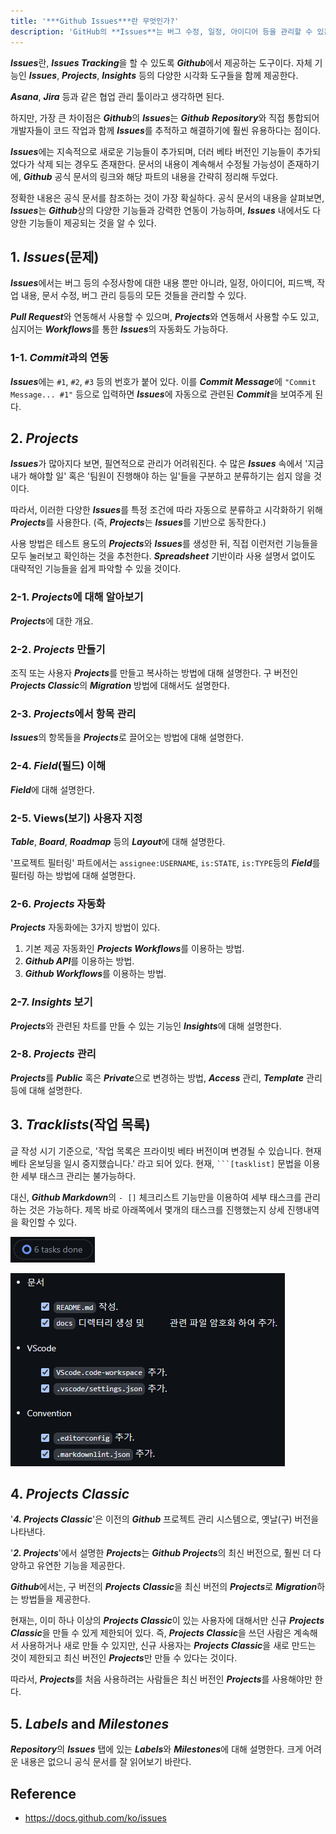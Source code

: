 ```yaml
---
title: '***Github Issues***란 무엇인가?'
description: 'GitHub의 **Issues**는 버그 수정, 일정, 아이디어 등을 관리할 수 있는 도구로, **Projects**와 통합되어 시각화 및 자동화 기능을 제공하며, **Commit**과 연동하여 이슈를 추적할 수 있도록 돕는다.'
---
```


***Issues***란, ***Issues Tracking***을 할 수 있도록 ***Github***에서 제공하는 도구이다. 자체 기능인 ***Issues***, ***Projects***, ***Insights*** 등의 다양한 시각화 도구들을 함께 제공한다.

***Asana***, ***Jira*** 등과 같은 협업 관리 툴이라고 생각하면 된다.

하지만, 가장 큰 차이점은 ***Github***의 ***Issues***는 ***Github*** ***Repository***와 직접 통합되어 개발자들이 코드 작업과 함께 ***Issues***를 추적하고 해결하기에 훨씬 유용하다는 점이다.

***Issues***에는 지속적으로 새로운 기능들이 추가되며, 더러 베타 버전인 기능들이 추가되었다가 삭제 되는 경우도 존재한다. 문서의 내용이 계속해서 수정될 가능성이 존재하기에, ***Github*** 공식 문서의 링크와 해당 파트의 내용을 간략히 정리해 두었다.

정확한 내용은 공식 문서를 참조하는 것이 가장 확실하다. 공식 문서의 내용을 살펴보면, ***Issues***는 ***Github***상의 다양한 기능들과 강력한 연동이 가능하며, ***Issues*** 내에서도 다양한 기능들이 제공되는 것을 알 수 있다.

## 1. ***Issues***(문제)

***Issues***에서는 버그 등의 수정사항에 대한 내용 뿐만 아니라, 일정, 아이디어, 피드백, 작업 내용, 문서 수정, 버그 관리 등등의 모든 것들을 관리할 수 있다.

***Pull Request***와 연동해서 사용할 수 있으며, ***Projects***와 연동해서 사용할 수도 있고, 심지어는 ***Workflows***를 통한 ***Issues***의 자동화도 가능하다.

### 1-1. ***Commit***과의 연동

***Issues***에는 `#1`, `#2`, `#3` 등의 번호가 붙어 있다. 이를 ***Commit Message***에 `"Commit Message... #1"` 등으로 입력하면 ***Issues***에 자동으로 관련된 ***Commit***을 보여주게 된다.

## 2. ***Projects***

***Issues***가 많아지다 보면, 필연적으로 관리가 어려워진다. 수 많은 ***Issues*** 속에서 '지금 내가 해야할 일' 혹은 '팀원이 진행해야 하는 일'들을 구분하고 분류하기는 쉽지 않을 것이다.

따라서, 이러한 다양한 ***Issues***를 특정 조건에 따라 자동으로 분류하고 시각화하기 위해 ***Projects***를 사용한다. (즉, ***Projects***는 ***Issues***를 기반으로 동작한다.)

사용 방법은 테스트 용도의 ***Projects***와 ***Issues***를 생성한 뒤, 직접 이런저런 기능들을 모두 눌러보고 확인하는 것을 추천한다. ***Spreadsheet*** 기반이라 사용 설명서 없이도 대략적인 기능들을 쉽게 파악할 수 있을 것이다.

### 2-1. ***Projects***에 대해 알아보기

***Projects***에 대한 개요.

### 2-2. ***Projects*** 만들기

조직 또는 사용자 ***Projects***를 만들고 복사하는 방법에 대해 설명한다. 구 버전인 ***Projects Classic***의 ***Migration*** 방법에 대해서도 설명한다.

### 2-3. ***Projects***에서 항목 관리

***Issues***의 항목들을 ***Projects***로 끌어오는 방법에 대해 설명한다.

### 2-4. ***Field***(필드) 이해

***Field***에 대해 설명한다.

### 2-5. Views(보기) 사용자 지정

***Table***, ***Board***, ***Roadmap*** 등의 ***Layout***에 대해 설명한다.

'프로젝트 필터링' 파트에서는 `assignee:USERNAME`, `is:STATE`, `is:TYPE`등의 ***Field***를 필터링 하는 방법에 대해 설명한다.

### 2-6. ***Projects*** 자동화

***Projects*** 자동화에는 3가지 방법이 있다.

1. 기본 제공 자동화인 ***Projects Workflows***를 이용하는 방법.
1. ***Github API***를 이용하는 방법.
1. ***Github Workflows***를 이용하는 방법.

### 2-7. ***Insights*** 보기

***Projects***와 관련된 차트를 만들 수 있는 기능인 ***Insights***에 대해 설명한다.

### 2-8. ***Projects*** 관리

***Projects***를 ***Public*** 혹은 ***Private***으로 변경하는 방법, ***Access*** 관리, ***Template*** 관리 등에 대해 설명한다.

## 3. ***Tracklists***(작업 목록)

글 작성 시기 기준으로, '작업 목록은 프라이빗 베타 버전이며 변경될 수 있습니다. 현재 베타 온보딩을 일시 중지했습니다.' 라고 되어 있다. 현재, <code>```[tasklist]</code> 문법을 이용한 세부 태스크 관리는 불가능하다.

대신, ***Github Markdown***의 `- []` 체크리스트 기능만을 이용하여 세부 태스크를 관리하는 것은 가능하다. 제목 바로 아래쪽에서 몇개의 태스크를 진행했는지 상세 진행내역을 확인할 수 있다.

![6 tasks done](/public/images/tools/git/what-is-github-issues/1.png?raw=true)

![tasklist](/public/images/tools/git/what-is-github-issues/2.png?raw=true)

## 4. ***Projects Classic***

'***4. Projects Classic***'은 이전의 ***Github*** 프로젝트 관리 시스템으로, 옛날(구) 버전을 나타낸다.

'***2. Projects***'에서 설명한 ***Projects***는 ***Github Projects***의 최신 버전으로, 훨씬 더 다양하고 유연한 기능을 제공한다.

***Github***에서는, 구 버전의 ***Projects Classic***을 최신 버전의 ***Projects***로 ***Migration***하는 방법들을 제공한다.

현재는, 이미 하나 이상의 ***Projects Classic***이
있는 사용자에 대해서만 신규 ***Projects Classic***을 만들 수 있게 제한되어 있다. 즉, ***Projects Classic***을 쓰던 사람은 계속해서 사용하거나 새로 만들 수 있지만, 신규 사용자는 ***Projects Classic***을 새로 만드는 것이 제한되고 최신 버전인 ***Projects***만 만들 수 있다는 것이다.

따라서, ***Projects***를 처음 사용하려는 사람들은 최신 버전인 ***Projects***를 사용해야만 한다.

## 5. ***Labels*** and ***Milestones***

***Repository***의 ***Issues*** 탭에 있는 ***Labels***와 ***Milestones***에 대해 설명한다. 크게 어려운 내용은 없으니 공식 문서를 잘 읽어보기 바란다.

## Reference

- <https://docs.github.com/ko/issues>
